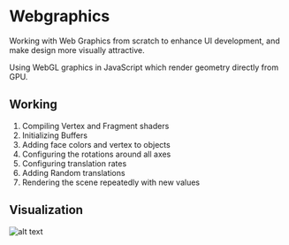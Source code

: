 # Webgraphics  
Working with Web Graphics from scratch to enhance UI development, and make design more visually attractive.  

Using WebGL graphics in JavaScript which render geometry directly from GPU.  

## Working  
1. Compiling Vertex and Fragment shaders  
2. Initializing Buffers  
3. Adding face colors and vertex to objects  
4. Configuring the rotations around all axes  
5. Configuring translation rates
6. Adding Random translations
7. Rendering the scene repeatedly with new values

## Visualization
![alt text](cubes.gif)
